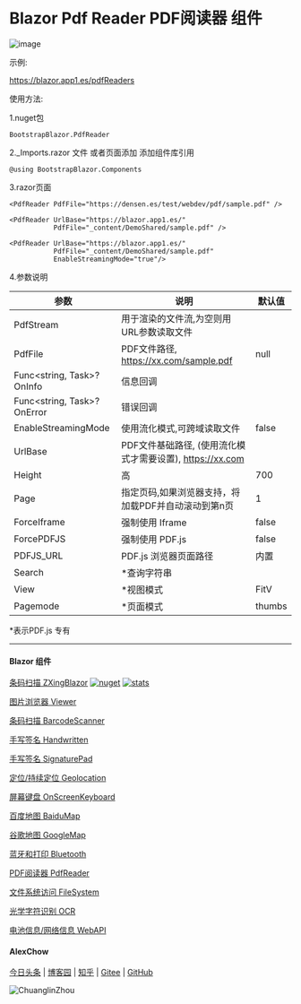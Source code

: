 # Blazor Pdf Reader PDF阅读器 组件  

![image](https://user-images.githubusercontent.com/8428709/205808008-b3898c07-3f26-4f88-be5c-7836f8985174.png)

示例:

https://blazor.app1.es/pdfReaders

使用方法:

1.nuget包

```BootstrapBlazor.PdfReader```

2._Imports.razor 文件 或者页面添加 添加组件库引用

```@using BootstrapBlazor.Components```


3.razor页面
```
<PdfReader PdfFile="https://densen.es/test/webdev/pdf/sample.pdf" />
           
<PdfReader UrlBase="https://blazor.app1.es/"
           PdfFile="_content/DemoShared/sample.pdf" />

<PdfReader UrlBase="https://blazor.app1.es/"
           PdfFile="_content/DemoShared/sample.pdf" 
           EnableStreamingMode="true"/>

```

4.参数说明

|  参数   | 说明  | 默认值  | 
|  ----  | ----  | ----  | 
| PdfStream  | 用于渲染的文件流,为空则用URL参数读取文件 |  | 
| PdfFile  | PDF文件路径, https://xx.com/sample.pdf | null | 
| Func<string, Task>? OnInfo | 信息回调 | |
| Func<string, Task>? OnError | 错误回调 |
| EnableStreamingMode  | 使用流化模式,可跨域读取文件 | false | 
| UrlBase  | PDF文件基础路径, (使用流化模式才需要设置),  https://xx.com |  | 
| Height  | 高 | 700 | 
| Page | 指定页码,如果浏览器支持，将加载PDF并自动滚动到第n页 | 1 |
| ForceIframe | 强制使用 Iframe | false |
| ForcePDFJS | 强制使用 PDF.js | false |
| PDFJS_URL | PDF.js 浏览器页面路径 | 内置 |
| Search | *查询字符串 | |
| View | *视图模式 | FitV |
| Pagemode | *页面模式 | thumbs |

*表示PDF.js 专有

---
#### Blazor 组件

[条码扫描 ZXingBlazor](https://www.nuget.org/packages/ZXingBlazor#readme-body-tab)
[![nuget](https://img.shields.io/nuget/v/ZXingBlazor.svg?style=flat-square)](https://www.nuget.org/packages/ZXingBlazor) 
[![stats](https://img.shields.io/nuget/dt/ZXingBlazor.svg?style=flat-square)](https://www.nuget.org/stats/packages/ZXingBlazor?groupby=Version)

[图片浏览器 Viewer](https://www.nuget.org/packages/BootstrapBlazor.Viewer#readme-body-tab)
  
[条码扫描 BarcodeScanner](Densen.Component.Blazor/BarcodeScanner.md)
   
[手写签名 Handwritten](Densen.Component.Blazor/Handwritten.md)

[手写签名 SignaturePad](https://www.nuget.org/packages/BootstrapBlazor.SignaturePad#readme-body-tab)

[定位/持续定位 Geolocation](https://www.nuget.org/packages/BootstrapBlazor.Geolocation#readme-body-tab)

[屏幕键盘 OnScreenKeyboard](https://www.nuget.org/packages/BootstrapBlazor.OnScreenKeyboard#readme-body-tab)

[百度地图 BaiduMap](https://www.nuget.org/packages/BootstrapBlazor.BaiduMap#readme-body-tab)

[谷歌地图 GoogleMap](https://www.nuget.org/packages/BootstrapBlazor.Maps#readme-body-tab)

[蓝牙和打印 Bluetooth](https://www.nuget.org/packages/BootstrapBlazor.Bluetooth#readme-body-tab)

[PDF阅读器 PdfReader](https://www.nuget.org/packages/BootstrapBlazor.PdfReader#readme-body-tab)

[文件系统访问 FileSystem](https://www.nuget.org/packages/BootstrapBlazor.FileSystem#readme-body-tab)

[光学字符识别 OCR](https://www.nuget.org/packages/BootstrapBlazor.OCR#readme-body-tab)

[电池信息/网络信息 WebAPI](https://www.nuget.org/packages/BootstrapBlazor.WebAPI#readme-body-tab)

#### AlexChow

[今日头条](https://www.toutiao.com/c/user/token/MS4wLjABAAAAGMBzlmgJx0rytwH08AEEY8F0wIVXB2soJXXdUP3ohAE/?) | [博客园](https://www.cnblogs.com/densen2014) | [知乎](https://www.zhihu.com/people/alex-chow-54) | [Gitee](https://gitee.com/densen2014) | [GitHub](https://github.com/densen2014)


![ChuanglinZhou](https://user-images.githubusercontent.com/8428709/205942253-8ff5f9ca-a033-4707-9c36-b8c9950e50d6.png)
